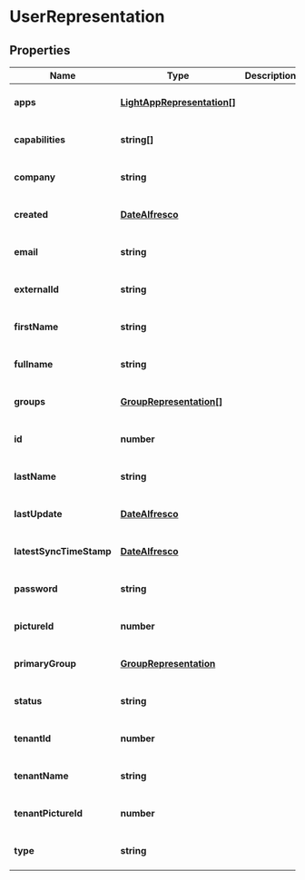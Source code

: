 # UserRepresentation

## Properties
Name | Type | Description | Notes
------------ | ------------- | ------------- | -------------
**apps** | [**LightAppRepresentation[]**](LightAppRepresentation.md) |  | [optional] [default to null]
**capabilities** | **string[]** |  | [optional] [default to null]
**company** | **string** |  | [optional] [default to null]
**created** | [**DateAlfresco**](DateAlfresco.md) |  | [optional] [default to null]
**email** | **string** |  | [optional] [default to null]
**externalId** | **string** |  | [optional] [default to null]
**firstName** | **string** |  | [optional] [default to null]
**fullname** | **string** |  | [optional] [default to null]
**groups** | [**GroupRepresentation[]**](GroupRepresentation.md) |  | [optional] [default to null]
**id** | **number** |  | [optional] [default to null]
**lastName** | **string** |  | [optional] [default to null]
**lastUpdate** | [**DateAlfresco**](DateAlfresco.md) |  | [optional] [default to null]
**latestSyncTimeStamp** | [**DateAlfresco**](DateAlfresco.md) |  | [optional] [default to null]
**password** | **string** |  | [optional] [default to null]
**pictureId** | **number** |  | [optional] [default to null]
**primaryGroup** | [**GroupRepresentation**](GroupRepresentation.md) |  | [optional] [default to null]
**status** | **string** |  | [optional] [default to null]
**tenantId** | **number** |  | [optional] [default to null]
**tenantName** | **string** |  | [optional] [default to null]
**tenantPictureId** | **number** |  | [optional] [default to null]
**type** | **string** |  | [optional] [default to null]


